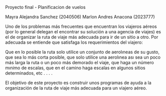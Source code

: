 Proyecto final - Planificacion de vuelos

Mayra Alejandra Sanchez (2040506)
Marlon Andres Anacona (2023777)

Uno de los problemas más frecuentes que encuentran los viajeros aéreos (por lo general delegan el encontrar su solución a una agencia de viajes) es el de organizar la ruta de viaje más adecuada para ir de un sitio a otro. Por adecuada se entiende que satisfaga los requerimientos del viajero:

Que en lo posible la ruta solo utilice un conjunto de aerolıneas de su gusto, que sea lo más corta posible, que solo utilice una aerolınea ası sea un poco más larga la ruta o un poco más demorado el viaje, que haga un número mınimo de escalas, que en el camino haga escalas en algunos sitios determinados, etc . . . .

El objetivo de este proyecto es construir unos programas de ayuda a la organización de la ruta de viaje más adecuada para un viajero aéreo.

